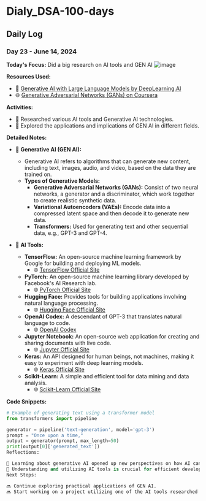 # Dialy_DSA-100-days

## Daily Log

### Day 23 - June 14, 2024

**Today's Focus:** Did a big research on AI tools and GEN AI
![image](https://github.com/ajaykr2712/Dialy_DSA-100-days/assets/112938234/4e340a78-50c8-4782-969e-87d434fe286d)

**Resources Used:**
- 📖 <a href="https://www.deeplearning.ai/short-courses/generative-ai-with-large-language-models/">Generative AI with Large Language Models by DeepLearning.AI</a>
- 🌐 <a href="https://www.coursera.org/learn/generative-adversarial-networks-gans">Generative Adversarial Networks (GANs) on Coursera</a>

**Activities:**
- 📝 Researched various AI tools and Generative AI technologies.
- 📌 Explored the applications and implications of GEN AI in different fields.

**Detailed Notes:**
- 📝 **Generative AI (GEN AI):**
  - Generative AI refers to algorithms that can generate new content, including text, images, audio, and video, based on the data they are trained on.
  - **Types of Generative Models:**
    - **Generative Adversarial Networks (GANs):** Consist of two neural networks, a generator and a discriminator, which work together to create realistic synthetic data.
    - **Variational Autoencoders (VAEs):** Encode data into a compressed latent space and then decode it to generate new data.
    - **Transformers:** Used for generating text and other sequential data, e.g., GPT-3 and GPT-4.

- 📝 **AI Tools:**
  - **TensorFlow:** An open-source machine learning framework by Google for building and deploying ML models.
    - 🌐 <a href="https://www.tensorflow.org/">TensorFlow Official Site</a>
  - **PyTorch:** An open-source machine learning library developed by Facebook's AI Research lab.
    - 🌐 <a href="https://pytorch.org/">PyTorch Official Site</a>
  - **Hugging Face:** Provides tools for building applications involving natural language processing.
    - 🌐 <a href="https://huggingface.co/">Hugging Face Official Site</a>
  - **OpenAI Codex:** A descendant of GPT-3 that translates natural language to code.
    - 🌐 <a href="https://openai.com/blog/openai-codex/">OpenAI Codex</a>
  - **Jupyter Notebook:** An open-source web application for creating and sharing documents with live code.
    - 🌐 <a href="https://jupyter.org/">Jupyter Official Site</a>
  - **Keras:** An API designed for human beings, not machines, making it easy to experiment with deep learning models.
    - 🌐 <a href="https://keras.io/">Keras Official Site</a>
  - **Scikit-Learn:** A simple and efficient tool for data mining and data analysis.
    - 🌐 <a href="https://scikit-learn.org/stable/">Scikit-Learn Official Site</a>

**Code Snippets:**
```python
# Example of generating text using a transformer model
from transformers import pipeline

generator = pipeline('text-generation', model='gpt-3')
prompt = "Once upon a time,"
output = generator(prompt, max_length=50)
print(output[0]['generated_text'])
Reflections:

🤔 Learning about generative AI opened up new perspectives on how AI can be used creatively and practically.
🚀 Understanding and utilizing AI tools is crucial for efficient development and deployment of AI models.
Next Steps:

🔜 Continue exploring practical applications of GEN AI.
🔜 Start working on a project utilizing one of the AI tools researched today.
